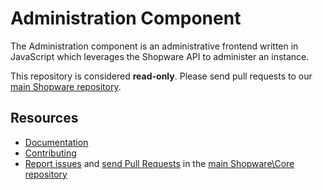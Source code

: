 Administration Component
========================

The Administration component is an administrative frontend written in JavaScript which 
leverages the Shopware API to administer an instance.

This repository is considered **read-only**. Please send pull requests
to our [main Shopware repository](https://github.com/shopware/shopware).

Resources
---------

  * [Documentation](https://developer.haokeyingxiao.com)
  * [Contributing](https://developer.haokeyingxiao.com/docs/resources/guidelines/code/contribution.html)
  * [Report issues](https://github.com/shopware/shopware/issues) and
    [send Pull Requests](https://github.com/shopware/shopware/pulls)
    in the [main Shopware\Core repository](https://github.com/shopware/shopware)

